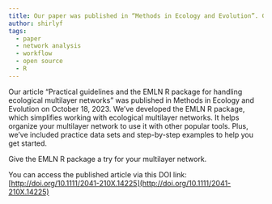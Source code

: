 ```yaml
---
title: Our paper was published in “Methods in Ecology and Evolution”. Give the EMLN R package a try.
author: shirlyf
tags:
  - paper
  - network analysis
  - workflow
  - open source
  - R
---
```


Our article “Practical guidelines and the EMLN R package for handling ecological multilayer networks” was published in Methods in Ecology and Evolution on October 18, 2023. We’ve developed the EMLN R package, which simplifies working with ecological multilayer networks. It helps organize your multilayer network to use it with other popular tools. Plus, we’ve included practice data sets and step-by-step examples to help you get started.

Give the EMLN R package a try for your multilayer network.

You can access the published article via this DOI link: [http://doi.org/10.1111/2041-210X.14225](http://doi.org/10.1111/2041-210X.14225) 
